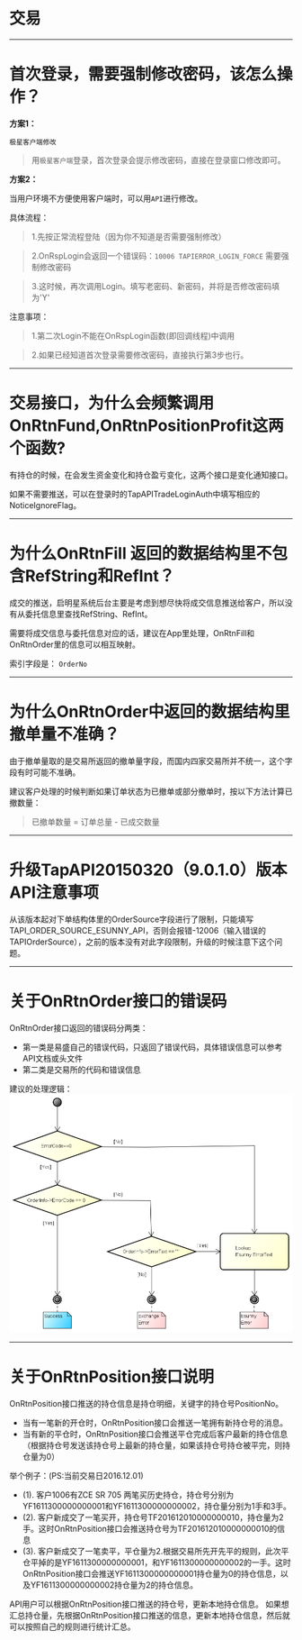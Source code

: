 # 交易

---
# 首次登录，需要强制修改密码，该怎么操作？

**方案1：**

`极星客户端修改`

> 用`极星客户端`登录，首次登录会提示修改密码，直接在登录窗口修改即可。

**方案2：**

当用户环境不方便使用客户端时，可以用`API`进行修改。

具体流程：

> 1.先按正常流程登陆（因为你不知道是否需要强制修改）

> 2.OnRspLogin会返回一个错误码：`10006 TAPIERROR_LOGIN_FORCE` 需要强制修改密码  

> 3.这时候，再次调用Login。填写老密码、新密码，并将是否修改密码填为'Y'

注意事项：

> 1.第二次Login不能在OnRspLogin函数(即回调线程)中调用

> 2.如果已经知道首次登录需要修改密码，直接执行第3步也行。


---

# 交易接口，为什么会频繁调用OnRtnFund,OnRtnPositionProfit这两个函数?

有持仓的时候，在会发生资金变化和持仓盈亏变化，这两个接口是变化通知接口。

如果不需要推送，可以在登录时的TapAPITradeLoginAuth中填写相应的NoticeIgnoreFlag。


---

# 为什么OnRtnFill 返回的数据结构里不包含RefString和RefInt？

成交的推送，启明星系统后台主要是考虑到想尽快将成交信息推送给客户，所以没有从委托信息里查找RefString、RefInt。

需要将成交信息与委托信息对应的话，建议在App里处理，OnRtnFill和OnRtnOrder里的信息可以相互映射。

索引字段是： `OrderNo`

---

# 为什么OnRtnOrder中返回的数据结构里撤单量不准确？

由于撤单量取的是交易所返回的撤单量字段，而国内四家交易所并不统一，这个字段有时可能不准确。

建议客户处理的时候判断如果订单状态为已撤单或部分撤单时，按以下方法计算已撤数量：

>  已撤单数量 = 订单总量 - 已成交数量

---
# 升级TapAPI20150320（9.0.1.0）版本API注意事项

从该版本起对下单结构体里的OrderSource字段进行了限制，只能填写TAPI_ORDER_SOURCE_ESUNNY_API，否则会报错-12006（输入错误的TAPIOrderSource），之前的版本没有对此字段限制，升级的时候注意下这个问题。

---

# 关于OnRtnOrder接口的错误码

OnRtnOrder接口返回的错误码分两类：

- 第一类是易盛自己的错误代码，只返回了错误代码，具体错误信息可以参考API文档或头文件
- 第二类是交易所的代码和错误信息

建议的处理逻辑：
![错误码处理](../images/v9_error_code_seq.png)


---

# 关于OnRtnPosition接口说明

OnRtnPosition接口推送的持仓信息是持仓明细，关键字的持仓号PositionNo。

- 当有一笔新的开仓时，OnRtnPosition接口会推送一笔拥有新持仓号的消息。
- 当有新的平仓时，OnRtnPosition接口会推送平仓完成后客户最新的持仓信息（根据持仓号发送该持仓号上最新的持仓量，如果该持仓号持仓被平完，则持仓量为0）

举个例子：(PS:当前交易日2016.12.01)

- (1). 客户1006有ZCE SR 705 两笔买历史持仓，持仓号分别为YF1611300000000001和YF1611300000000002，持仓量分别为1手和3手。
- (2). 客户新成交了一笔买开，持仓号TF201612010000000010，持仓量为2手。这时OnRtnPosition接口会推送持仓号为TF201612010000000010的信息
- (3). 客户新成交了一笔卖平，平仓量为2.根据交易所先开先平的规则，此次平仓平掉的是YF1611300000000001，和YF1611300000000002的一手。这时OnRtnPosition接口会推送YF1611300000000001持仓量为0的持仓信息，以及YF1611300000000002持仓量为2的持仓信息。
       
       
API用户可以根据OnRtnPosition接口推送的持仓号，更新本地持仓信息。
如果想汇总持仓量，先根据OnRtnPosition接口推送的信息，更新本地持仓信息，然后就可以按照自己的规则进行统计汇总。
